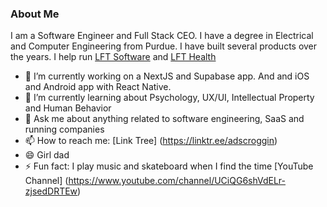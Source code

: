 ### About Me

I am a Software Engineer and Full Stack CEO. I have a degree in Electrical and Computer Engineering from Purdue. I have built several products over the years. I help run [LFT Software](https://lftsoftware.co) and [LFT Health](https://lft-health.co)

- 🔭 I’m currently working on a NextJS and Supabase app. And and iOS and Android app with React Native.
- 🌱 I’m currently learning about Psychology, UX/UI, Intellectual Property and Human Behavior
- 💬 Ask me about anything related to software engineering, SaaS and running companies
- 📫 How to reach me: [Link Tree] (https://linktr.ee/adscroggin)
- 😄 Girl dad
- ⚡ Fun fact: I play music and skateboard when I find the time [YouTube Channel] (https://www.youtube.com/channel/UCiQG6shVdELr-zjsedDRTEw)
